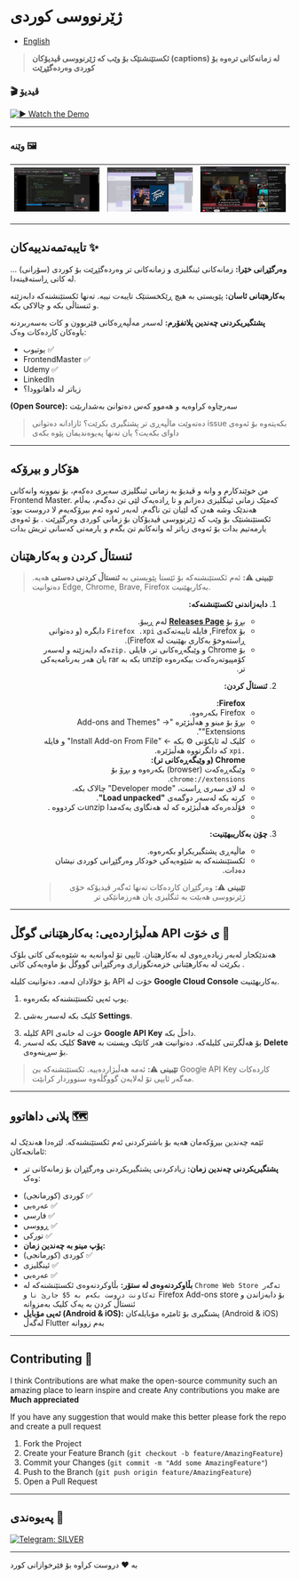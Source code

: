 # ژێرنووسی کوردی

- [English](Readme.md)

> **ئكستێنشنێک بۆ وێب کە ژێرنووسی ڤیدیۆکان (captions) لە زمانەکانی ترەوە بۆ کوردی وەردەگێڕێت**

### 🎬 ڤیدیۆ

[![▶ Watch the Demo](https://img.shields.io/badge/Watch%20Demo-%F0%9F%93%BA-blue?style=for-the-badge)](https://github.com/user-attachments/assets/841fab11-2496-4730-bce3-c93358059e8b)

---

### وێنە  🖼

| ![](./Preview/image1.png) | ![](./Preview/image2.png) | ![](./Preview/image3.png) |
| :------------------------ | :------------------------ | :------------------------ |

---

## تایبەتمەندییەکان ✨

**وەرگێڕانی خێرا:** زمانەکانی ئینگلیزی و زمانەکانی تر وەردەگێڕێت بۆ کوردی (سۆرانی) ... لە کاتی ڕاستەقینەدا.

**بەکارهێنانی ئاسان:** پێویستی بە هیچ ڕێکخستنێک تایبەت نییە. تەنها ئكستێنشنەکە دابەزێنە و ئنستاڵی بکە و چالاکی بکە.


**پشتگیریکردنی چەندین پلاتفۆرم:** لەسەر مەڵپەڕەکانی فێربوون و کات بەسەربردنە باوەکان کاردەکات وەک:

<ul>

<li>یوتیوب ✅</li>
<li>FrontendMaster ✅</li>
<li>Udemy ✅</li>
<li>LinkedIn</li>
<li>زیاتر لە داهاتوودا؟</li>

</ul>

**(Open Source):** سه‌رچاوە کراوەیە و هه‌موو کەس دەتوانێ بەشداربێت


> دەتەوێت ماڵپەڕی تر پشتگیری بکرێت؟ ئازادانە دەتوانی issue بکەیتەوە بۆ ئەوەی داوای بکەیت؟ یان تەنها پەیوەندیمان پێوە بکەی


---

## هۆکار و بیرۆکە

من خوێندکارم و وانە و ڤیدیۆ بە زمانی ئینگلیزی سەیری دەکەم، بۆ نموونە وانەکانی Frontend Master. کەمێک زمانی ئینگلیزی دەزانم و تا ڕادەیەک  لێی تێ دەگەم، بەڵام هەندێک وشە هەن کە لێیان تێ ناگەم. لەبەر ئەوە ئەم بیرۆکەیەم لا دروست بوو: ئكستێنشنێک بۆ وێب کە ژێرنووسی ڤیدیۆکان بۆ زمانی کوردی وەرگێڕێت . بۆ ئەوەی یارمەتیم بدات بۆ ئەوەی زیاتر لە وانەکانم تێ بگەم و یارمەتی کەسانی تریش بدات

## ئنستاڵ کردن و بەکارهێنان

> **تێبینی ⚠️:** ئەم ئكستێنشنەکە بۆ ئێستا پێویستی بە **ئنستاڵ کردنی دەستی** هەیە. دەتوانیت Edge, Chrome, Brave, Firefox بەکاربهێنیت.
<ol dir="rtl">

<li>

**دابەزاندنی ئكستێنشنەکە:**
    <ul dir="rtl">
    <li>بڕۆ بۆ [**Releases Page**](https://github.com/BDXBB/kurdish-subtitles/releases) لەم ڕیبۆ. </li>
    <li>بۆ Firefox, فایلە تایبەتەکەی `Firefox .xpi` دابگرە (و دەتوانی ڕاستەوخۆ بەکاری بهێنیت لە Firefox).</li>
    <li>بۆ Chrome و وێبگەڕەکانی تر، فایلی `.zip`ەکە دابەزێنە و لەسەر کۆمپیوتەرەکەت بیکەرەوە unzip بکە بە rar یان هەر بەرنامەیەکی تر.</li>
    </ul>
</li>

<li>

**ئنستاڵ کردن:**
    <ul dir="rtl">
        **Firefox:**
       <li>Firefox بکەرەوە.</li>
        <li>بڕۆ بۆ مینو و هەڵبژێرە "Add-ons and Themes" → "Extensions".</li>
        <li>کلیک لە ئایکۆنی ⚙ بکە ← "Install Add-on From File" و فایلە `.xpi` کە داتگرتووە هەڵبژێرە.</li>
       **Chrome (و وێبگەڕەکانی تر):**
        <li>وێبگەڕەکەت (browser) بکەرەوە و بڕۆ بۆ `chrome://extensions`.</li>
        <li>لە لای سەری ڕاست، "Developer mode" چالاک بکە.</li>
        <li>کرتە بکە لەسەر دوگمەی **"Load unpacked"**.</li>
        <li>فۆڵدەرەکە هەڵبژێرە کە لە هەنگاوی یەکەمدا unzipت کردووە .<li>
    </ul>
</li>

<li>

**چۆن بەکاریبهێنیت:**
<ul>
    <li>ماڵپەڕی پشتگیریکراو بکەرەوە.</li>
    <li>ئكستێنشنەکە بە شێوەیەکی خودکار وەرگێڕانی کوردی نیشان دەدات.</li>

> **تێبینی ⚠️:** وەرگێڕان کاردەکات تەنها ئەگەر ڤیدیۆکە خۆی ژێرنووسی هەبێت بە ئنگلیزی یان هەرزمانێکی تر
</ul>
</li>

</ol>

---

## هەڵبژاردەیی: بەکارهێنانی گوگڵ API ی خۆت 🔑 

هەندێکجار لەبەر زیادەڕەوی لە بەکارهێنان. ئایپی تۆ لەوانەیە بە شێوەیەکی کاتی بلۆک بکرێت لە بەکارهێنانی خزمەتگوزاری وەرگێڕانی گووگڵ بۆ ماوەیەکی کاتی .

بۆ خۆلادان لەمە، دەتوانیت کلیلە API خۆت لە **Google Cloud Console** بەکاربهێنیت.


<ol>

<li>پوپ ئەپی ئكستێنشنەکە بکەرەوە.</li><li>

کلیک بکە لەسەر بەشی **Settings**.</li><li>
کلیلە API خۆت لە خانەی **Google API Key** داخڵ بکە.</li><li>
کلیک بکە لەسەر **Save** بۆ هەڵگرتنی کلیلەکە. دەتوانیت هەر کاتێک ویستت بە **Delete** بۆ سڕینەوەی.</li>
</ol>

> **تێبینی ⚠️:** ئەمە هەڵبژاردەییە. ئكستێنشنەکە بێ Google API Key کاردەکات مەگەر ئایپی تۆ لەلایەن گووگڵەوە سنووردار کرابێت.

---

## پلانی داهاتوو 🗺️
ئێمە چەندین بیرۆکەمان هەیە بۆ باشترکردنی ئەم ئكستێنشنەکە. لێرەدا هەندێک لە ئامانجەکان:

<ul>

<li>

**پشتگیریکردنی چەندین زمان:** زیادکردنی پشتگیریکردنی وەرگێڕان بۆ زمانەکانی تر وەک:</li>
    <li>کوردی (کورمانجی) ✅</li>
    <li>عەرەبی ✅</li>
    <li>فارسی ✅</li>
    <li>ڕووسی ✅</li>
    <li>تورکی ✅</li><li>**پۆپ مینو بە چەندین زمان:**</li>
    <li>کوردی (کورمانجی) ✅</li>
    <li>ئینگلیزی ✅</li>
    <li>عەرەبی ✅</li><li>**بڵاوکردنەوەی لە ستۆر:** بڵاوکردنەوەی ئكستێنشنەکە لە `Chrome Web Store ئەگەر ئەکاونت دروست بکەم بە 5$ جارێ نا` و Firefox Add-ons store بۆ دابەزاندن و ئنستاڵ کردن بە یەک کلیک بەمزوانە</li>
    <li>**ئەپی مۆبایل (Android & iOS):** پشتگیری بۆ ئامێرە مۆبایلەکان (Android & iOS) لەگەڵ Flutter بەم زووانە </li>
</ul>

---

## Contributing 🤝 

I think Contributions are what make the open-source community such an amazing place to learn inspire and create Any contributions you make are **Much appreciated**

If you have any suggestion that would make this better please fork the repo and create a pull request
1.  Fork the Project
2.  Create your Feature Branch (`git checkout -b feature/AmazingFeature`)
3.  Commit your Changes (`git commit -m "Add some AmazingFeature"`)
4.  Push to the Branch (`git push origin feature/AmazingFeature`)
5.  Open a Pull Request

---

## پەیوەندی 📧
[![Telegram: SILVER](https://img.shields.io/badge/Telegram%20-blue.svg?logo=telegram)](https://t.me/BDXBB)

---

بە ❤️ دروست کراوە بۆ فێرخوازانی کورد